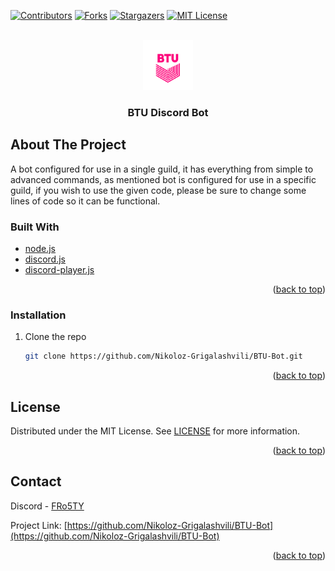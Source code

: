 <div id="top"></div>

[![Contributors][contributors-shield]][contributors-url]
[![Forks][forks-shield]][forks-url]
[![Stargazers][stars-shield]][stars-url]
[![MIT License][license-shield]][license-url]

<br />
<div align="center">
  <a href="https://github.com/Nikoloz-Grigalashvili/BTU-Bot">
    <img src="Pictures/BTULogo.png" alt="Logo" width="80" height="80">
  </a>

  <h3 align="center">BTU Discord Bot</h3>
</div>

## About The Project

A bot configured for use in a single guild, it has everything from simple to advanced commands, as mentioned bot is configured for use in a specific guild, if you wish to use the given code, please be sure to change some lines of code so it can be functional.

### Built With

* [node.js](https://nodejs.org/)
* [discord.js](https://discord.js.org/)
* [discord-player.js](https://discord-player.js.org/)

<p align="right">(<a href="#top">back to top</a>)</p>

### Installation

1. Clone the repo
   ```sh
   git clone https://github.com/Nikoloz-Grigalashvili/BTU-Bot.git
   ```

<p align="right">(<a href="#top">back to top</a>)</p>

## License

Distributed under the MIT License. See [LICENSE](LICENSE) for more information.

<p align="right">(<a href="#top">back to top</a>)</p>

## Contact

Discord - [FRo5TY](https://discord.com/users/420910957376569345)

Project Link: [https://github.com/Nikoloz-Grigalashvili/BTU-Bot](https://github.com/Nikoloz-Grigalashvili/BTU-Bot)

<p align="right">(<a href="#top">back to top</a>)</p>

[contributors-shield]: https://img.shields.io/github/contributors/Nikoloz-Grigalashvili/BTU-Bot.svg?style=for-the-badge
[contributors-url]: https://github.com/Nikoloz-Grigalashvili/BTU-Bot/graphs/contributors
[forks-shield]: https://img.shields.io/github/forks/Nikoloz-Grigalashvili/BTU-Bot.svg?style=for-the-badge
[forks-url]: https://github.com/Nikoloz-Grigalashvili/BTU-Bot/network/members
[stars-shield]: https://img.shields.io/github/stars/Nikoloz-Grigalashvili/BTU-Bot.svg?style=for-the-badge
[stars-url]: https://github.com/Nikoloz-Grigalashvili/BTU-Bot/stargazers
[license-shield]: https://img.shields.io/github/license/Nikoloz-Grigalashvili/BTU-Bot.svg?style=for-the-badge
[license-url]: https://github.com/Nikoloz-Grigalashvili/BTU-Bot/blob/master/LICENSE

